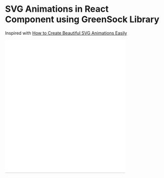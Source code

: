 # SVG Animations in React Component using GreenSock Library

Inspired with [How to Create Beautiful SVG Animations Easily](https://medium.com/@LewisMenelaws/how-to-create-beautiful-svg-animations-easily-610eb2690ac3)

![screenshot](screenshot.gif)
